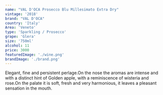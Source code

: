 ```yaml
---
name: "VAL D'OCA Prosecco Blu Millesimato Extra Dry"
vintage: '2018'
brand: "VAL D'OCA"
country: 'Italy'
Area: 'Veneto'
type: 'Sparkling / Prosecco'
grape: 'Glera'
size: '750ml'
alcohol: 11
price: 3000
featuredImage: './wine.png'
brandImage: './brand.png'
---
```


Elegant, fine and persistent perlage.On the nose the aromas are intense and with a distinct hint of Golden apple, with a reminiscence of wisteria and rose.On the palate it is soft, fresh and very harmonious, it leaves a pleasant sensation in the mouth.
